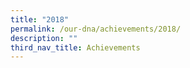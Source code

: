 ```yaml
---
title: "2018"
permalink: /our-dna/achievements/2018/
description: ""
third_nav_title: Achievements
---
```

